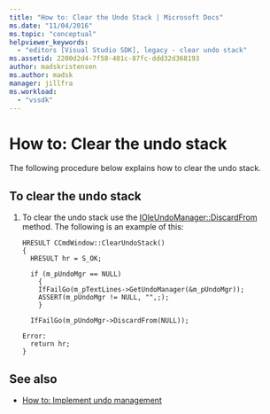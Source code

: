 ```yaml
---
title: "How to: Clear the Undo Stack | Microsoft Docs"
ms.date: "11/04/2016"
ms.topic: "conceptual"
helpviewer_keywords:
  - "editors [Visual Studio SDK], legacy - clear undo stack"
ms.assetid: 2200d2d4-7f58-401c-87fc-ddd32d368193
author: madskristensen
ms.author: madsk
manager: jillfra
ms.workload:
  - "vssdk"
---
```

# How to: Clear the undo stack
The following procedure below explains how to clear the undo stack.

## To clear the undo stack

1. To clear the undo stack use the [IOleUndoManager::DiscardFrom](/windows/desktop/api/ocidl/nf-ocidl-ioleundomanager-discardfrom) method. The following is an example of this:

    ```
    HRESULT CCmdWindow::ClearUndoStack()
    {
      HRESULT hr = S_OK;

      if (m_pUndoMgr == NULL)
        {
        IfFailGo(m_pTextLines->GetUndoManager(&m_pUndoMgr));
        ASSERT(m_pUndoMgr != NULL, "",;);
        }

      IfFailGo(m_pUndoMgr->DiscardFrom(NULL));

    Error:
      return hr;
    }
    ```

## See also
- [How to: Implement undo management](../extensibility/how-to-implement-undo-management.md)